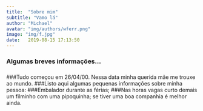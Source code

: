 ```yaml
---
title:  "Sobre mim"
subtitle: "Vamo lá"
author: "Michael"
avatar: "img/authors/wferr.png"
image: "img/f.jpg"
date:   2019-08-15 17:13:50
---
```


### Algumas breves informações...
###
###Tudo começou em 26/04/00. Nessa data minha querida mãe me trouxe ao mundo.
###Listo aqui algumas pequenas informações sobre minha pessoa:
###Embalador durante as férias;
###Nas horas vagas curto demais um filminho com uma pipoquinha; se tiver uma boa companhia é melhor ainda.



